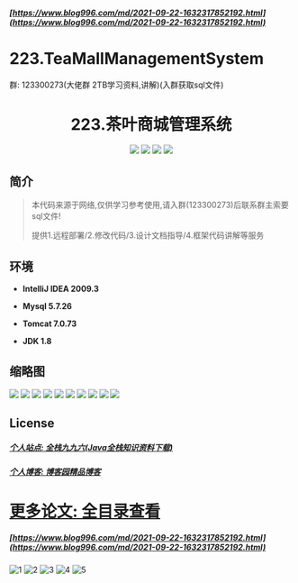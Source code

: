 ##### [https://www.blog996.com/md/2021-09-22-1632317852192.html](https://www.blog996.com/md/2021-09-22-1632317852192.html)

# 223.TeaMallManagementSystem

<p>群: 123300273(大佬群 2TB学习资料,讲解)(入群获取sql文件)</p>

<p><h1 align="center">223.茶叶商城管理系统</h1></p>


<p align="center">
	<img src="https://img.shields.io/badge/jdk-1.8-orange.svg"/>
    <img src="https://img.shields.io/badge/spring-5.x-lightgrey.svg"/>
    <img src="https://img.shields.io/badge/springmvc-3.x-blue.svg"/>
    <img src="https://img.shields.io/badge/mybatis-5.x-yellow.svg"/>
</p>

## 简介


> 本代码来源于网络,仅供学习参考使用,请入群(123300273)后联系群主索要sql文件!
>
> 提供1.远程部署/2.修改代码/3.设计文档指导/4.框架代码讲解等服务
>

## 环境

- <b>IntelliJ IDEA 2009.3</b>

- <b>Mysql 5.7.26</b>

- <b>Tomcat 7.0.73</b>

- <b>JDK 1.8</b>




## 缩略图

![](https://img2023.cnblogs.com/blog/588112/202302/588112-20230226153944560-1036475853.png)
![](https://img2023.cnblogs.com/blog/588112/202302/588112-20230226153957298-1685377775.png)
![](https://img2023.cnblogs.com/blog/588112/202302/588112-20230226154003730-152675972.png)
![](https://img2023.cnblogs.com/blog/588112/202302/588112-20230226154009772-200046761.png)
![](https://img2023.cnblogs.com/blog/588112/202302/588112-20230226154014891-451016377.png)
![](https://img2023.cnblogs.com/blog/588112/202302/588112-20230226154023066-1178046444.png)
![](https://img2023.cnblogs.com/blog/588112/202302/588112-20230226154027713-1567459568.png)
![](https://img2023.cnblogs.com/blog/588112/202302/588112-20230226154032333-279848700.png)
![](https://img2023.cnblogs.com/blog/588112/202302/588112-20230226154037101-1075348970.png)
![](https://img2023.cnblogs.com/blog/588112/202302/588112-20230226154047169-427997332.png)

## License

##### [个人站点: 全栈九九六(Java全栈知识资料下载)](https://www.blog996.com/)
##### [个人博客: 博客园精品博客](https://www.cnblogs.com/yysbolg/)


# [更多论文: 全目录查看](https://www.blog996.com/md/2021-09-22-1632317852192.html)
##### [https://www.blog996.com/md/2021-09-22-1632317852192.html](https://www.blog996.com/md/2021-09-22-1632317852192.html)

![1](https://img2022.cnblogs.com/blog/588112/202209/588112-20220922103526339-1493007170.png)
![2](https://img2022.cnblogs.com/blog/588112/202209/588112-20220922103543790-1329624097.png)
![3](https://img2022.cnblogs.com/blog/588112/202209/588112-20220922103559105-1654136839.png)
![4](https://img2022.cnblogs.com/blog/588112/202209/588112-20220922103617450-1858868571.png)
![5](https://img2022.cnblogs.com/blog/588112/202209/588112-20220922103637646-959105862.png)





